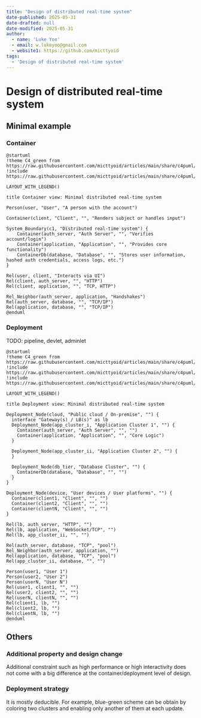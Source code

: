 ```yaml
---
title: "Design of distributed real-time system"
date-published: 2025-05-31
date-drafted: null
date-modified: 2025-05-31
author:
  - name: 'Luke Yoo'
  - email: w.lukeyoo@gmail.com
  - website1: https://github.com/micttyoid
tags:
  - 'Design of distributed real-time system'
---
```


# Design of distributed real-time system

## Minimal example

### Container

```[c4plantuml]
@startuml
!theme C4_green from https://raw.githubusercontent.com/micttyoid/articles/main/share/c4puml/themes
!include https://raw.githubusercontent.com/micttyoid/articles/main/share/c4puml/C4_Container.puml

LAYOUT_WITH_LEGEND()

title Container view: Minimal distributed real-time system

Person(user, "User", "A person with the account")

Container(client, "Client", "", "Renders subject or handles input")

System_Boundary(c1, "Distributed real-time system") {
    Container(auth_server, "Auth Server", "", "Verifies account/login")
    Container(application, "Application", "", "Provides core functionality")
    ContainerDb(database, "Database", "", "Stores user information, hashed auth credentials, access logs, etc.")
}

Rel(user, client, "Interacts via UI")
Rel(client, auth_server, "", "HTTP")
Rel(client, application, "", "TCP, HTTP")

Rel_Neighbor(auth_server, application, "Handshakes")
Rel(auth_server, database, "", "TCP/IP")
Rel(application, database, "", "TCP/IP")
@enduml
```

### Deployment

TODO: pipeline, devlet, adminlet

```[c4plantuml]
@startuml
!theme C4_green from https://raw.githubusercontent.com/micttyoid/articles/main/share/c4puml/themes
!include https://raw.githubusercontent.com/micttyoid/articles/main/share/c4puml/C4_Container.puml
!include https://raw.githubusercontent.com/micttyoid/articles/main/share/c4puml/C4_Deployment.puml

LAYOUT_WITH_LEGEND()

title Deployment view: Minimal distributed real-time system

Deployment_Node(cloud, "Public cloud / On-premise", "") {
  interface "Gateway(s) / LB(s)" as lb
  Deployment_Node(app_cluster_i, "Application Cluster 1", "") {
    Container(auth_server, "Auth Server", "", "")
    Container(application, "Application", "", "Core Logic")
  }

  Deployment_Node(app_cluster_ii, "Application Cluster 2", "") {
  }

  Deployment_Node(db_tier, "Database Cluster", "") {
    ContainerDb(database, "Database", "", "")
  }
}

Deployment_Node(device, "User devices / User platforms", "") {
  Container(client1, "Client", "", "")
  Container(client2, "Client", "", "")
  Container(clientN, "Client", "", "")
}

Rel(lb, auth_server, "HTTP", "")
Rel(lb, application, "WebSocket/TCP", "")
Rel(lb, app_cluster_ii, "", "")

Rel(auth_server, database, "TCP", "pool")
Rel_Neighbor(auth_server, application, "")
Rel(application, database, "TCP", "pool")
Rel(app_cluster_ii, database, "", "")

Person(user1, "User 1")
Person(user2, "User 2")
Person(userN, "User N")
Rel(user1, client1, "", "")
Rel(user2, client2, "", "")
Rel(userN, clientN, "", "")
Rel(client1, lb, "")
Rel(client2, lb, "")
Rel(clientN, lb, "")
@enduml
```

## Others

### Additional property and design change

Additional constraint such as high performance or high interactivity does not
come with a big difference at the container/deployment level of design.

### Deployment strategy

It is mostly deducible. For example, blue-green scheme can be obtain by coloring 
two clusters and enabling only another of them at each update.
